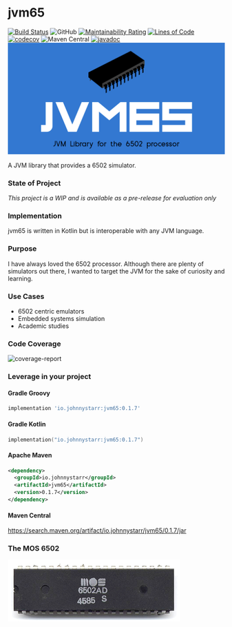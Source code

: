 # jvm65
[![Build Status](https://www.travis-ci.com/johnnystarr/jvm65.svg?branch=main)](https://www.travis-ci.com/johnnystarr/jvm65)
![GitHub](https://img.shields.io/github/license/johnnystarr/jvm65)
[![Maintainability Rating](https://sonarcloud.io/api/project_badges/measure?project=johnnystarr_jvm65&metric=sqale_rating)](https://sonarcloud.io/dashboard?id=johnnystarr_jvm65)
[![Lines of Code](https://sonarcloud.io/api/project_badges/measure?project=johnnystarr_jvm65&metric=ncloc)](https://sonarcloud.io/dashboard?id=johnnystarr_jvm65)
[![codecov](https://codecov.io/gh/johnnystarr/jvm65/branch/main/graph/badge.svg?token=0R7WKAOCSG)](https://codecov.io/gh/johnnystarr/jvm65)
![Maven Central](https://img.shields.io/maven-central/v/io.johnnystarr/jvm65)
[![javadoc](https://javadoc.io/badge2/io.johnnystarr/jvm65/javadoc.svg)](https://javadoc.io/doc/io.johnnystarr/jvm65)
![jvm65-logo](doc/jvm65.png)

A JVM library that provides a 6502 simulator.

### State of Project
_This project is a WIP and is available as a pre-release for evaluation only_

### Implementation
jvm65 is written in Kotlin but is interoperable with any JVM language.

### Purpose
I have always loved the 6502 processor.  Although there are plenty of simulators out there, I wanted to target the JVM for the sake of curiosity and learning.

### Use Cases

- 6502 centric emulators
- Embedded systems simulation
- Academic studies

### Code Coverage
![coverage-report](https://codecov.io/gh/johnnystarr/jvm65/branch/main/graphs/sunburst.svg)

### Leverage in your project

#### Gradle Groovy

```groovy
implementation 'io.johnnystarr:jvm65:0.1.7'
```

#### Gradle Kotlin

```kotlin
implementation("io.johnnystarr:jvm65:0.1.7")
```

#### Apache Maven
```xml
<dependency>
  <groupId>io.johnnystarr</groupId>
  <artifactId>jvm65</artifactId>
  <version>0.1.7</version>
</dependency>
```

#### Maven Central
https://search.maven.org/artifact/io.johnnystarr/jvm65/0.1.7/jar

### The MOS 6502
![jvm65-logo](doc/6502.jpeg)
